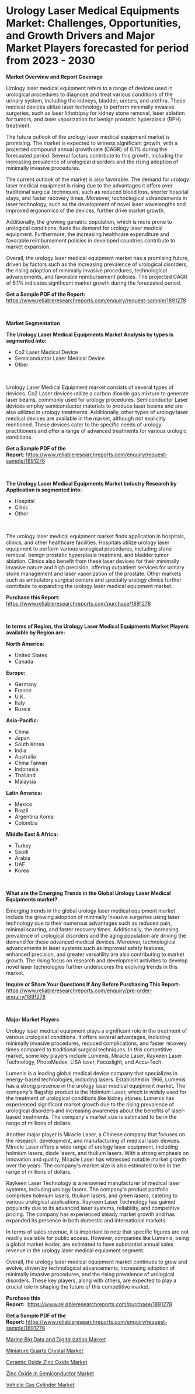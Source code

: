 <p><h1>Urology Laser Medical Equipments Market: Challenges, Opportunities, and Growth Drivers and Major Market Players forecasted for period from 2023 - 2030</h1></p><p><strong>Market Overview and Report Coverage</strong></p>
<p><p>Urology laser medical equipment refers to a range of devices used in urological procedures to diagnose and treat various conditions of the urinary system, including the kidneys, bladder, ureters, and urethra. These medical devices utilize laser technology to perform minimally invasive surgeries, such as laser lithotripsy for kidney stone removal, laser ablation for tumors, and laser vaporization for benign prostatic hyperplasia (BPH) treatment.</p><p>The future outlook of the urology laser medical equipment market is promising. The market is expected to witness significant growth, with a projected compound annual growth rate (CAGR) of 6.1% during the forecasted period. Several factors contribute to this growth, including the increasing prevalence of urological disorders and the rising adoption of minimally invasive procedures.</p><p>The current outlook of the market is also favorable. The demand for urology laser medical equipment is rising due to the advantages it offers over traditional surgical techniques, such as reduced blood loss, shorter hospital stays, and faster recovery times. Moreover, technological advancements in laser technology, such as the development of novel laser wavelengths and improved ergonomics of the devices, further drive market growth.</p><p>Additionally, the growing geriatric population, which is more prone to urological conditions, fuels the demand for urology laser medical equipment. Furthermore, the increasing healthcare expenditure and favorable reimbursement policies in developed countries contribute to market expansion.</p><p>Overall, the urology laser medical equipment market has a promising future, driven by factors such as the increasing prevalence of urological disorders, the rising adoption of minimally invasive procedures, technological advancements, and favorable reimbursement policies. The projected CAGR of 6.1% indicates significant market growth during the forecasted period.</p></p>
<p><strong>Get a Sample PDF of the Report:</strong> <a href="https://www.reliableresearchreports.com/enquiry/request-sample/1891278">https://www.reliableresearchreports.com/enquiry/request-sample/1891278</a></p>
<p>&nbsp;</p>
<p><strong>Market Segmentation</strong></p>
<p><strong>The Urology Laser Medical Equipments Market Analysis by types is segmented into:</strong></p>
<p><ul><li>Co2 Laser Medical Device</li><li>Semiconductor Laser Medical Device</li><li>Other</li></ul></p>
<p>&nbsp;</p>
<p><p>Urology Laser Medical Equipment market consists of several types of devices. Co2 Laser devices utilize a carbon dioxide gas mixture to generate laser beams, commonly used for urology procedures. Semiconductor Laser devices employ semiconductor materials to produce laser beams and are also utilized in urology treatments. Additionally, other types of urology laser medical devices are available in the market, although not explicitly mentioned. These devices cater to the specific needs of urology practitioners and offer a range of advanced treatments for various urologic conditions.</p></p>
<p><strong>Get a Sample PDF of the Report:</strong>&nbsp;<a href="https://www.reliableresearchreports.com/enquiry/request-sample/1891278">https://www.reliableresearchreports.com/enquiry/request-sample/1891278</a></p>
<p>&nbsp;</p>
<p><strong>The Urology Laser Medical Equipments Market Industry Research by Application is segmented into:</strong></p>
<p><ul><li>Hospital</li><li>Clinic</li><li>Other</li></ul></p>
<p>&nbsp;</p>
<p><p>The urology laser medical equipment market finds application in hospitals, clinics, and other healthcare facilities. Hospitals utilize urology laser equipment to perform various urological procedures, including stone removal, benign prostatic hyperplasia treatment, and bladder tumor ablation. Clinics also benefit from these laser devices for their minimally invasive nature and high precision, offering outpatient services for urinary stone management and laser vaporization of the prostate. Other markets such as ambulatory surgical centers and specialty urology clinics further contribute to expanding the urology laser medical equipment market.</p></p>
<p><strong>Purchase this Report:</strong>&nbsp; <a href="https://www.reliableresearchreports.com/purchase/1891278">https://www.reliableresearchreports.com/purchase/1891278</a></p>
<p>&nbsp;</p>
<p><strong>In terms of Region, the Urology Laser Medical Equipments Market Players available by Region are:</strong></p>
<p>
    <p> <strong> North America: </strong>
        <ul>
            <li>United States</li>
            <li>Canada</li>
        </ul>
        </p> 
    <p> <strong> Europe: </strong>
        <ul>
            <li>Germany</li>
            <li>France</li>
            <li>U.K.</li>
            <li>Italy</li>
            <li>Russia</li>
        </ul>
        </p> 
    <p> <strong> Asia-Pacific: </strong>
        <ul>
            <li>China</li>
            <li>Japan</li>
            <li>South Korea</li>
            <li>India</li>
            <li>Australia</li>
            <li>China Taiwan</li>
            <li>Indonesia</li>
            <li>Thailand</li>
            <li>Malaysia</li>
        </ul>
        </p> 
    <p> <strong> Latin America: </strong>
        <ul>
            <li>Mexico</li>
            <li>Brazil</li>
            <li>Argentina Korea</li>
            <li>Colombia</li>
        </ul>
        </p> 
    <p> <strong> Middle East & Africa: </strong>
        <ul>
            <li>Turkey</li>
            <li>Saudi</li>
            <li>Arabia</li>
            <li>UAE</li>
            <li>Korea</li>
        </ul>
    </p>
    </p>
<p>&nbsp;</p>
<p><strong>What are the Emerging Trends in the Global Urology Laser Medical Equipments market?</strong></p>
<p><p>Emerging trends in the global urology laser medical equipment market include the growing adoption of minimally invasive surgeries using laser technology due to their numerous advantages such as reduced pain, minimal scarring, and faster recovery times. Additionally, the increasing prevalence of urological disorders and the aging population are driving the demand for these advanced medical devices. Moreover, technological advancements in laser systems such as improved safety features, enhanced precision, and greater versatility are also contributing to market growth. The rising focus on research and development activities to develop novel laser technologies further underscores the evolving trends in this market.</p></p>
<p><strong>Inquire or Share Your Questions If Any Before Purchasing This Report</strong>- <a href="https://www.reliableresearchreports.com/enquiry/pre-order-enquiry/1891278">https://www.reliableresearchreports.com/enquiry/pre-order-enquiry/1891278</a></p>
<p>&nbsp;</p>
<p><strong>Major Market Players</strong></p>
<p><p>Urology laser medical equipment plays a significant role in the treatment of various urological conditions. It offers several advantages, including minimally invasive procedures, reduced complications, and faster recovery times compared to traditional surgical techniques. In this competitive market, some key players include Lumenis, Miracle Laser, Raykeen Laser Technology, PhotoMedex, LISA laser, Focuslight, and Accu-Tech.</p><p>Lumenis is a leading global medical device company that specializes in energy-based technologies, including lasers. Established in 1966, Lumenis has a strong presence in the urology laser medical equipment market. The company's flagship product is the Holmium Laser, which is widely used for the treatment of urological conditions like kidney stones. Lumenis has experienced significant market growth due to the rising prevalence of urological disorders and increasing awareness about the benefits of laser-based treatments. The company's market size is estimated to be in the range of millions of dollars.</p><p>Another major player is Miracle Laser, a Chinese company that focuses on the research, development, and manufacturing of medical laser devices. Miracle Laser offers a wide range of urology laser equipment, including holmium lasers, diode lasers, and thulium lasers. With a strong emphasis on innovation and quality, Miracle Laser has witnessed notable market growth over the years. The company's market size is also estimated to be in the range of millions of dollars.</p><p>Raykeen Laser Technology is a renowned manufacturer of medical laser systems, including urology lasers. The company's product portfolio comprises holmium lasers, thulium lasers, and green lasers, catering to various urological applications. Raykeen Laser Technology has gained popularity due to its advanced laser systems, reliability, and competitive pricing. The company has experienced steady market growth and has expanded its presence in both domestic and international markets.</p><p>In terms of sales revenue, it is important to note that specific figures are not readily available for public access. However, companies like Lumenis, being a global market leader, are estimated to have substantial annual sales revenue in the urology laser medical equipment segment.</p><p>Overall, the urology laser medical equipment market continues to grow and evolve, driven by technological advancements, increasing adoption of minimally invasive procedures, and the rising prevalence of urological disorders. These key players, along with others, are expected to play a crucial role in shaping the future of this competitive market.</p></p>
<p><strong>Purchase this Report:</strong>&nbsp;&nbsp;<a href="https://www.reliableresearchreports.com/purchase/1891278">https://www.reliableresearchreports.com/purchase/1891278</a></p>
<p></p>
<p><strong>Get a Sample PDF of the Report:</strong>&nbsp;<a href="https://www.reliableresearchreports.com/enquiry/request-sample/1891278">https://www.reliableresearchreports.com/enquiry/request-sample/1891278</a></p>
<p><p><a href="https://github.com/rahu1502/Market-Research-Report-List-1/blob/main/marine-big-data-and-digitalization-market.md">Marine Big Data and Digitalization Market</a></p><p><a href="https://github.com/rahu1505/Market-Research-Report-List-1/blob/main/miniature-quartz-crystal-market.md">Miniature Quartz Crystal Market</a></p><p><a href="https://www.linkedin.com/pulse/ceramic-oxide-zinc-market-research-report-unlocks-analysis-uq1ye/">Ceramic Oxide Zinc Oxide Market</a></p><p><a href="https://www.linkedin.com/pulse/zinc-oxide-semiconductor-market-share-amp-new-trends-analysis-oj7he/">Zinc Oxide in Semiconductor Market</a></p><p><a href="https://medium.com/@kcekkboop72786/vehicle-gas-cylinder-market-size-and-market-trends-complete-industry-overview-2023-to-2030-489efddbaa32">Vehicle Gas Cylinder Market</a></p></p>